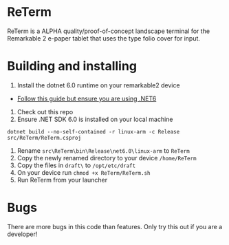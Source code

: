 
# ReTerm

ReTerm is a ALPHA quality/proof-of-concept landscape terminal for the Remarkable 2 e-paper tablet that uses the type folio cover for input.



# Building and installing

1. Install the dotnet 6.0 runtime on your remarkable2 device
  * [Follow this guide but ensure you are using .NET6](https://www.hanselman.com/blog/how-to-install-net-core-on-your-remarkable-2-eink-tablet-with-remarkablenet)
1. Check out this repo
1. Ensure .NET SDK 6.0 is installed on your local machine

`dotnet build --no-self-contained -r linux-arm -c Release src/ReTerm/ReTerm.csproj`

1. Rename `src\ReTerm\bin\Release\net6.0\linux-arm` to `ReTerm`
1. Copy the newly renamed directory to your device `/home/ReTerm`
1. Copy the files in `draft\` to `/opt/etc/draft`
1. On your device run `chmod +x ReTerm/ReTerm.sh`
1. Run ReTerm from your launcher

# Bugs

There are more bugs in this code than features. Only try this out if you are a developer!